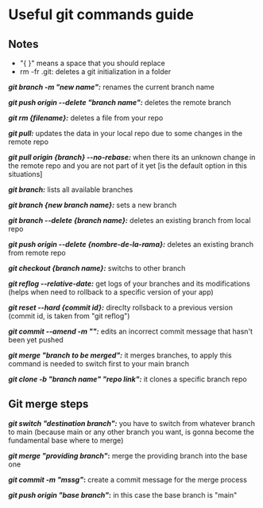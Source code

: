 # Useful git commands guide

## Notes

- "{ }" means a space that you should replace
- rm -fr .git: deletes a git initialization in a folder

**_git branch -m "new name":_** renames the current branch name

**_git push origin --delete "branch name":_** deletes the remote branch

**_git rm {filename}:_** deletes a file from your repo

**_git pull:_** updates the data in your local repo due to some changes in the remote repo

**_git pull origin {branch} --no-rebase:_** when there its an unknown change in the remote repo and you are not part of it yet [is the default option in this situations]  

**_git branch:_** lists all available branches

**_git branch {new branch name}:_** sets a new branch

**_git branch --delete {branch name}:_** deletes an existing branch from local repo

**_git push origin --delete {nombre-de-la-rama}:_** deletes an existing branch from remote repo

**_git checkout {branch name}:_** switchs to other branch

**_git reflog --relative-date:_** get logs of your branches and its modifications (helps when need to rollback to a specific version of your app)

**_git reset --hard {commit id}:_** direclty rollsback to a previous version (commit id, is taken from "git reflog")

**_git commit --amend -m "":_** edits an incorrect commit message that hasn't been yet pushed

**_git merge "branch to be merged":_** it merges branches, to apply this command is needed to switch first to your main branch

**_git clone -b "branch name"  "repo link":_** it clones a specific branch repo


## Git merge steps

**_git switch "destination branch":_** you have to switch from whatever branch to main (because main or any other branch you want, is gonna become the fundamental base where to merge)

**_git merge "providing branch"_:** merge the providing branch into the base one

**_git commit -m "mssg"_:** create a commit message for the merge process

**_git push origin "base branch"_:** in this case the base branch is "main"
